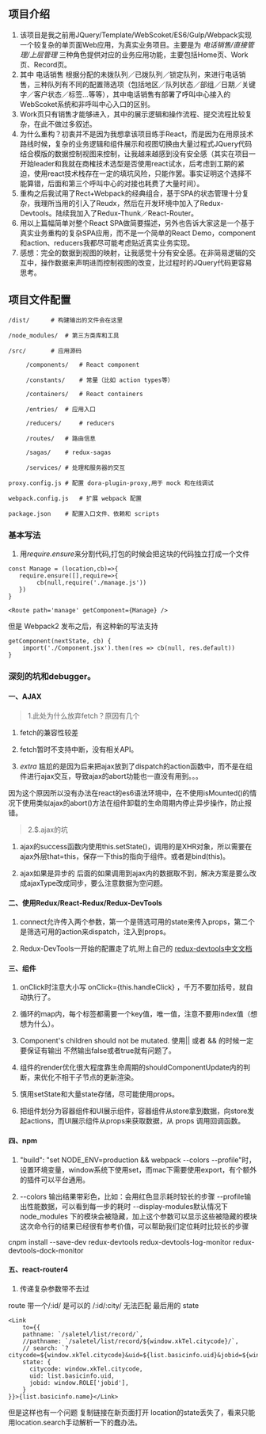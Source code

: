 ## 项目介绍

1. 该项目是我之前用JQuery/Template/WebScoket/ES6/Gulp/Webpack实现一个较复杂的单页面Web应用，为真实业务项目。主要是为 *电话销售/直接管理/上层管理* 三种角色提供对应的业务应用功能，主要包括Home页、Work页、Record页。  
2. 其中 电话销售 根据分配的未拨队列／已拨队列／锁定队列，来进行电话销售，三种队列有不同的配置筛选项（包括地区／队列状态／部组／日期／关键字／客户状态／标签...等等），其中电话销售有部署了呼叫中心接入的WebScoket系统和非呼叫中心入口的区别。  
3. Work页只有销售才能够进入，其中的展示逻辑和操作流程、提交流程比较复杂，在此不做过多叙述。  
4. 为什么重构？初衷并不是因为我想拿该项目练手React，而是因为在用原技术路线时候，复杂的业务逻辑和组件展示和视图切换由大量过程式JQuery代码结合模版的数据控制视图来控制，让我越来越感到没有安全感（其实在项目一开始leader和我就在商榷技术选型是否使用react试水，后考虑到工期的紧迫，使用react技术栈存在一定的填坑风险，只能作罢。事实证明这个选择不能算错，后面和第三个呼叫中心的对接也耗费了大量时间）。
5. 重构之后我试用了Rect+Webpack的经典组合，基于SPA的状态管理十分复杂，我理所当用的引入了Reudx，然后在开发环境中加入了Redux-Devtools。陆续我加入了Redux-Thunk／React-Router。
6. 用以上篇幅简单对整个React SPA做简要描述，另外也告诉大家这是一个基于真实业务重构的复杂SPA应用，而不是一个简单的React Demo，component和action、reducers我都尽可能考虑贴近真实业务实现。
7. 感想：完全的数据到视图的映射，让我感觉十分有安全感。在非简易逻辑的交互中，操作数据来声明进而控制视图的改变，比过程时的JQuery代码更容易思考。

## 项目文件配置

```
/dist/		# 构建输出的文件会在这里

/node_modules/	# 第三方类库和工具

/src/		# 应用源码

     /components/	# React component
     
     /constants/	# 常量（比如 action types等）
     
     /containers/	# React containers
     
     /entries/ 	# 应用入口
     
     /reducers/ 	# reducers
     
     /routes/	# 路由信息
     
     /sagas/	# redux-sagas
     
     /services/	# 处理和服务器的交互
     
proxy.config.js	# 配置 dora-plugin-proxy,用于 mock 和在线调试

webpack.config.js	# 扩展 webpack 配置

package.json	# 配置入口文件、依赖和 scripts
```

### 基本写法

1. 用*require.ensure*来分割代码,打包的时候会把这块的代码独立打成一个文件

```
const Manage = (location,cb)=>{
   require.ensure([],require=>{
        cb(null,require('./manage.js'))
   })
}

<Route path='manage' getComponent={Manage} />
```

但是 Webpack2 发布之后，有这种新的写法支持

```
getComponent(nextState, cb) {
    import('./Component.jsx').then(res => cb(null, res.default))
}
```

### 深刻的坑和debugger。

#### 一、AJAX

> 1.此处为什么放弃fetch？原因有几个

1. fetch的兼容性较差

2. fetch暂时不支持中断，没有相关API。

3. *extra* 尴尬的是因为后来把ajax放到了dispatch的action函数中，而不是在组件进行ajax交互，导致ajax的abort功能也一直没有用到。。。

因为这个原因所以没有办法在react的es6语法环境中，在不使用isMounted()的情况下使用类似ajax的abort()方法在组件卸载的生命周期内停止异步操作，防止报错。

> 2.$.ajax的坑

1. ajax的success函数内使用this.setState()，调用的是XHR对象，所以需要在ajax外层that=this，保存一下this的指向于组件。或者是bind(this)。

2. ajax如果是异步的 后面的如果调用到ajax内的数据取不到，解决方案是要么改成ajaxType改成同步，要么注意数据为空问题。

#### 二、使用Redux/React-Redux/Redux-DevTools

1. connect允许传入两个参数，第一个是筛选可用的state来传入props，第二个是筛选可用的action来dispatch，注入到props。

2. Redux-DevTools一开始的配置走了坑,附上自己的 [redux-devtools中文文档](https://github.com/94dreamer/Note/tree/master/redux-devtools全攻略)

#### 三、组件

1. onClick时注意大小写 onClick={this.handleClick} ，千万不要加括号，就自动执行了。

2. 循环的map内，每个标签都需要一个key值，唯一值，注意不要用index值（想想为什么）。

3. Component's children should not be mutated. 使用|| 或者 && 的时候一定要保证有输出 不然输出false或者true就有问题了。

4. 组件的render优化很大程度靠生命周期的shouldComponentUpdate内的判断，来优化不相干子节点的更新渲染。

5. 慎用setState和大量state存储，尽可能使用props。

6. 把组件划分为容器组件和UI展示组件，容器组件从store拿到数据，向store发起actions，而UI展示组件从props来获取数据，从 props 调用回调函数。

#### 四、npm

1. "build": "set NODE_ENV=production && webpack --colors --profile"时，设置环境变量，window系统下使用set，而mac下需要使用export，有个额外的插件可以平台通用。

2. --colors 输出结果带彩色，比如：会用红色显示耗时较长的步骤
--profile输出性能数据，可以看到每一步的耗时
--display-modules默认情况下 node_modules 下的模块会被隐藏，加上这个参数可以显示这些被隐藏的模块 这次命令行的结果已经很有参考价值，可以帮助我们定位耗时比较长的步骤

cnpm install --save-dev redux-devtools redux-devtools-log-monitor redux-devtools-dock-monitor


#### 五、react-router4

1. 传递复杂参数带不去过

route 带一个/:id/  是可以的 /:id/:city/ 无法匹配
最后用的 state

```
<Link
    to={{
    pathname: `/saletel/list/record/`,
    //pathname: `/saletel/list/record/${window.xkTel.citycode}/`,
    // search: `?citycode=${window.xkTel.citycode}&uid=${list.basicinfo.uid}&jobid=${window.ROLE['jobid']}`,
    state: {
      citycode: window.xkTel.citycode,
      uid: list.basicinfo.uid,
      jobid: window.ROLE['jobid'],
    }
}}>{list.basicinfo.name}</Link>
```
但是这样也有一个问题 复制链接在新页面打开 location的state丢失了，看来只能用location.search手动解析一下的蠢办法。